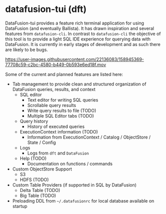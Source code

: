 # datafusion-tui (dft)

DataFusion-tui provides a feature rich terminal application for using DataFusion (and eventually Ballista).  It has drawn inspiration and several features from `datafusion-cli`.  In contrast to `datafusion-cli` the objective of this tool is to provide a light SQL IDE experience for querying data with DataFusion. It is currently in early stages of development and as such there are likely to be bugs.

https://user-images.githubusercontent.com/22136083/158945369-77708c59-c2bc-4580-b449-0b593e6ed18f.mov

Some of the current and planned features are listed here:
- Tab management to provide clean and structured organization of DataFusion queries, results, and context
  - SQL editor
    - Text editor for writing SQL queries
    - Scrollable query results
    - Write query results to file (TODO)
    - Multiple SQL Editor tabs (TODO)
  - Query history
    - History of executed queries
  - ExecutionContext information (TODO)
    - Information from ExecutionContext / Catalog / ObjectStore / State / Config
  - Logs
    - Logs from `dft` and `DataFusion`
  - Help (TODO)
    - Documentation on functions / commands
- Custom ObjectStore Support
  - S3
  - HDFS (TODO)
- Custom Table Providers (if supported in SQL by DataFusion)
  - Delta Table (TODO)
  - Big Table  (TODO)
- Preloading DDL from `~/.datafusionrc` for local database available on startup
